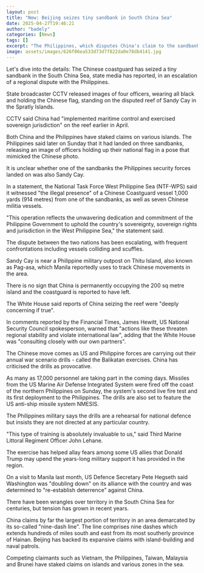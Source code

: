 ```yaml
---
layout: post
title: "New: Beijing seizes tiny sandbank in South China Sea"
date: 2025-04-27T19:46:21
author: "badely"
categories: [News]
tags: []
excerpt: "The Philippines, which disputes China's claim to the sandbank, responds by releasing a photo of its own forces on another."
image: assets/images/626f06ea533d73d7f822da0e78db4141.jpg
---
```


Let's dive into the details: The Chinese coastguard has seized a tiny sandbank in the South China Sea, state media has reported, in an escalation of a regional dispute with the Philippines.

State broadcaster CCTV released images of four officers, wearing all black and holding the Chinese flag, standing on the disputed reef of Sandy Cay in the Spratly Islands.

CCTV said China had "implemented maritime control and exercised sovereign jurisdiction" on the reef earlier in April.

Both China and the Philippines have staked claims on various islands. The Philippines said later on Sunday that it had landed on three sandbanks, releasing an image of officers holding up their national flag in a pose that mimicked the Chinese photo. 

It is unclear whether one of the sandbanks the Philippines security forces landed on was also Sandy Cay.

In a statement, the National Task Force West Philippine Sea (NTF-WPS) said it witnessed "the illegal presence" of a Chinese Coastguard vessel 1,000 yards (914 metres) from one of the sandbanks, as well as seven Chinese militia vessels.

"This operation reflects the unwavering dedication and commitment of the Philippine Government to uphold the country's sovereignty, sovereign rights and jurisdiction in the West Philippine Sea," the statement said. 

The dispute between the two nations has been escalating, with frequent confrontations including vessels colliding and scuffles.

Sandy Cay is near a Philippine military outpost on Thitu Island, also known as Pag-asa, which Manila reportedly uses to track Chinese movements in the area.

There is no sign that China is permanently occupying the 200 sq metre island and the coastguard is reported to have left. 

The White House said reports of China seizing the reef were "deeply concerning if true".

In comments reported by the Financial Times, James Hewitt, US National Security Council spokesperson, warned that "actions like these threaten regional stability and violate international law", adding that the White House was "consulting closely with our own partners".

The Chinese move comes as US and Philippine forces are carrying out their annual war scenario drills - called the Balikatan exercises. China has criticised the drills as provocative.

As many as 17,000 personnel are taking part in the coming days. Missiles from the US Marine Air Defense Integrated System were fired off the coast of the northern Philippines on Sunday, the system's second live fire test and its first deployment to the Philippines. The drills are also set to feature the US anti-ship missile system NMESIS.

The Philippines military says the drills are a rehearsal for national defence but insists they are not directed at any particular country.

"This type of training is absolutely invaluable to us," said Third Marine Littoral Regiment Officer John Lehane.

The exercise has helped allay fears among some US allies that Donald Trump may upend the years-long military support it has provided in the region.

On a visit to Manila last month, US Defence Secretary Pete Hegseth said Washington was "doubling down" on its alliance with the country and was determined to "re-establish deterrence" against China. 

There have been wrangles over territory in the South China Sea for centuries, but tension has grown in recent years.

China claims by far the largest portion of territory in an area demarcated by its so-called "nine-dash line". The line comprises nine dashes which extends hundreds of miles south and east from its most southerly province of Hainan. Beijing has backed its expansive claims with island-building and naval patrols.

Competing claimants such as Vietnam, the Philippines, Taiwan, Malaysia and Brunei have staked claims on islands and various zones in the sea.

